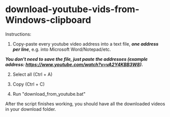 # download-youtube-vids-from-Windows-clipboard

Instructions:

1) Copy-paste every youtube video address into a text file, ***one address per line***, e.g. into Microsoft Word/Notepad/etc.

***You don't need to save the file, just paste the addresses (example address: https://www.youtube.com/watch?v=vA2Y4KBB3W8).***

2) Select all (Ctrl + A)

3) Copy (Ctrl + C)

4) Run "download_from_youtube.bat"

After the script finishes working, you should have all the downloaded videos in your download folder.








